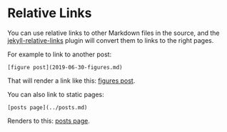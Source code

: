 Relative Links
==============

You can use relative links to other Markdown files in the source,
and the [jekyll-relative-links](https://github.com/benbalter/jekyll-relative-links)
plugin will convert them to links to the right pages.

For example to link to another post:

    [figure post](2019-06-30-figures.md)

That will render a link like this: [figures post](2019-06-30-figures.md).

You can also link to static pages:

    [posts page](../posts.md)

Renders to this: [posts page](../posts.md).
